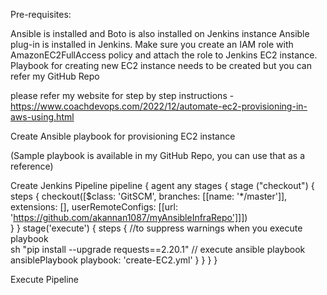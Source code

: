 Pre-requisites:

Ansible is installed and Boto is also installed on Jenkins instance
Ansible plug-in is installed in Jenkins. 
Make sure you create an IAM role with AmazonEC2FullAccess policy and attach the role to Jenkins EC2 instance.
Playbook for creating new EC2 instance needs to be created but you can refer my GitHub Repo

please refer my website for step by step instructions - https://www.coachdevops.com/2022/12/automate-ec2-provisioning-in-aws-using.html

Create Ansible playbook for provisioning EC2 instance

(Sample playbook is available in my GitHub Repo, you can use that as a reference)

Create Jenkins Pipeline 
pipeline {
    agent any
    stages {
        stage ("checkout") {
            steps {
                  checkout([$class: 'GitSCM', branches: [[name: '*/master']], extensions: [],                                                     userRemoteConfigs: [[url: 'https://github.com/akannan1087/myAnsibleInfraRepo']]])         
            }
        }
        stage('execute') {
            steps {
                //to suppress warnings when you execute playbook    
                sh "pip install --upgrade requests==2.20.1"
                // execute ansible playbook
                ansiblePlaybook playbook: 'create-EC2.yml'
            }
        }
    }
}

Execute Pipeline
